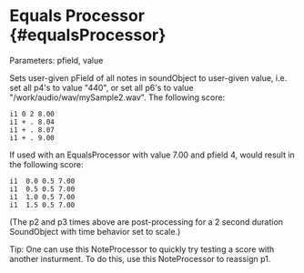 Equals Processor {#equalsProcessor}
================

Parameters: pfield, value

Sets user-given pField of all notes in soundObject to user-given value,
i.e. set all p4\'s to value \"440\", or set all p6\'s to value
\"/work/audio/wav/mySample2.wav\". The following score:

    i1 0 2 8.00
    i1 + . 8.04
    i1 + . 8.07
    i1 + . 9.00    

If used with an EqualsProcessor with value 7.00 and pfield 4, would
result in the following score:

    i1  0.0 0.5 7.00
    i1  0.5 0.5 7.00
    i1  1.0 0.5 7.00
    i1  1.5 0.5 7.00

(The p2 and p3 times above are post-processing for a 2 second duration
SoundObject with time behavior set to scale.)

Tip: One can use this NoteProcessor to quickly try testing a score with
another insturment. To do this, use this NoteProcessor to reassign p1.
